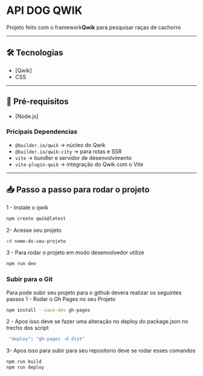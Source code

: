 # API DOG QWIK

Projeto feito com  o framework**Qwik** para pesquisar raças de cachorro 

---

## 🛠 Tecnologias

- [Qwik] 
- CSS  

---

## 🚀 Pré-requisitos

- [Node.js] 

### Pricipais Dependencias 

- `@builder.io/qwik` → núcleo do Qwik  
- `@builder.io/qwik-city` → para rotas e SSR  
- `vite` → bundler e servidor de desenvolvimento  
- `vite-plugin-qwik` → integração do Qwik com o Vite


---

## 📥 Passo a passo para rodar o projeto

1 - Instale o qwik 
   ```bash
npm create qwik@latest
 ```

   2- Acesse seu projeto
 ```bash
cd nome-do-seu-projeto
```      


   3 - Para rodar o projeto em modo desenvolvedor utilize 
 ```bash
npm run dev
```
### Subir para o Git
 Para pode subir seu projeto para o github devera realizar os seguintes passos
 1 - Rodar o Gh Pages no seu Projeto
 ```bash
npm install --save-dev gh-pages
```
2 - Apos isso deve se fazer uma alteração no deploy do package.json no trecho dos script
```bash
 "deploy": "gh-pages -d dist"
```

3- Apos isso para subir para seu repositorio deve se rodar esses comandos
```bash
npm run build
npm run deploy
```




